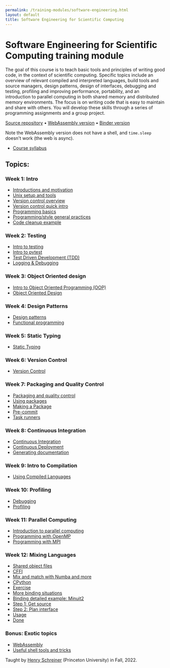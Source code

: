 ```yaml
---
permalink: /training-modules/software-engineering.html
layout: default
title: Software Engineering for Scientific Computing
---
```


# Software Engineering for Scientific Computing training module

The goal of this course is to teach basic tools and principles of writing good
code, in the context of scientific computing. Specific topics include an
overview of relevant compiled and interpreted languages, build tools and source
managers, design patterns, design of interfaces, debugging and testing,
profiling and improving performance, portability, and an introduction to
parallel computing in both shared memory and distributed memory environments.
The focus is on writing code that is easy to maintain and share with others. You
will develop these skills through a series of programming assignments and a
group project.

[Source repository](https://github.com/henryiii/se-for-sci) •
[WebAssembly version](https://henryiii.github.io/se-for-sci/live) •
[Binder version](https://mybinder.org/v2/gh/henryiii/se-for-sci/main?urlpath=lab)

Note the WebAssembly version does not have a shell, and `time.sleep` doesn't
work (the web is async).

- [Course syllabus](/assets/pdf/software-engineering/software-engineering-intro.pdf)

## Topics:

### Week 1: Intro

- [Introductions and motivation](https://henryiii.github.io/se-for-sci/content/week1/intro.html)
- [Unix setup and tools](https://henryiii.github.io/se-for-sci/content/week1/setup.html)
- [Version control overview](https://henryiii.github.io/se-for-sci/content/week1/vcs.html)
- [Version control quick intro](https://henryiii.github.io/se-for-sci/content/week1/vcs.html#version-control-quick-intro)
- [Programming basics](https://henryiii.github.io/se-for-sci/content/week1/programming_basics.html)
- [Programming/style general practices](https://henryiii.github.io/se-for-sci/content/week1/practices.html)
- [Code cleanup example](https://henryiii.github.io/se-for-sci/content/week1/cleanup_bessel.html)

### Week 2: Testing

- [Intro to testing](https://henryiii.github.io/se-for-sci/content/week2/testing.html)
- [Intro to pytest](https://henryiii.github.io/se-for-sci/content/week2/pytest.html)
- [Test Driven Development (TDD)](https://henryiii.github.io/se-for-sci/content/week2/tdd.html)
- [Logging & Debugging](https://henryiii.github.io/se-for-sci/content/week2/debugging.html)

### Week 3: Object Oriented design

- [Intro to Object Oriented Programming (OOP)](https://henryiii.github.io/se-for-sci/content/week3/introoo.html)
- [Object Oriented Design](https://henryiii.github.io/se-for-sci/content/week3/oodesign.html)

### Week 4: Design Patterns

- [Design patterns](https://henryiii.github.io/se-for-sci/content/week4/designpatt.html)
- [Functional programming](https://henryiii.github.io/se-for-sci/content/week4/functional.html)

### Week 5: Static Typing

- [Static Typing](https://henryiii.github.io/se-for-sci/content/week5/typing.html)

### Week 6: Version Control

- [Version Control](https://henryiii.github.io/se-for-sci/content/week6/git.html)

### Week 7: Packaging and Quality Control

- [Packaging and quality control](https://henryiii.github.io/se-for-sci/content/week7/packaging.html)
- [Using packages](https://henryiii.github.io/se-for-sci/content/week7/using_packages.html)
- [Making a Package](https://henryiii.github.io/se-for-sci/content/week7/making_a_package.html)
- [Pre-commit](https://henryiii.github.io/se-for-sci/content/week7/precommit.html)
- [Task runners](https://henryiii.github.io/se-for-sci/content/week7/task_runners.html)

### Week 8: Continuous Integration

- [Continuous Integration](https://henryiii.github.io/se-for-sci/content/week8/ci.html)
- [Continuous Deployment](https://henryiii.github.io/se-for-sci/content/week8/cd.html)
- [Generating documentation](https://henryiii.github.io/se-for-sci/content/week8/docs.html)

### Week 9: Intro to Compilation

- [Using Compiled Languages](https://henryiii.github.io/se-for-sci/content/week9/Compiled_Languages.html)

### Week 10: Profiling

- [Debugging](https://henryiii.github.io/se-for-sci/content/week10/debugging.html)
- [Profiling](https://henryiii.github.io/se-for-sci/content/week10/profiling.html)

### Week 11: Parallel Computing

- [Introduction to parallel computing](https://henryiii.github.io/se-for-sci/content/week11/intro.html)
- [Programming with OpenMP](https://henryiii.github.io/se-for-sci/content/week11/openmp.html)
- [Programming with MPI](https://henryiii.github.io/se-for-sci/content/week11/mpi.html)

### Week 12: Mixing Languages

- [Shared object files](https://henryiii.github.io/se-for-sci/content/week12/01-shared-objects/01-shared-objects.html)
- [CFFI](https://henryiii.github.io/se-for-sci/content/week12/01-shared-objects/01-shared-objects.html#cffi)
- [Mix and match with Numba and more](https://henryiii.github.io/se-for-sci/content/week12/01-shared-objects/01-shared-objects.html#mix-and-match-with-numba-and-more)
- [CPython](https://henryiii.github.io/se-for-sci/content/week12/02-cpython/02-cpython.html)
- [Exercise](https://henryiii.github.io/se-for-sci/content/week12/02-cpython/02-cpython.html#exercise)
- [More binding situations](https://henryiii.github.io/se-for-sci/content/week12/03-pybind/03a-pybind.html)
- [Binding detailed example: Minuit2](https://henryiii.github.io/se-for-sci/content/week12/03-pybind/03b-pybind.html)
- [Step 1: Get source](https://henryiii.github.io/se-for-sci/content/week12/03-pybind/03b-pybind.html#step-1-get-source)
- [Step 2: Plan interface](https://henryiii.github.io/se-for-sci/content/week12/03-pybind/03b-pybind.html#step-2-plan-interface)
- [Usage](https://henryiii.github.io/se-for-sci/content/week12/03-pybind/03b-pybind.html#usage)
- [Done](https://henryiii.github.io/se-for-sci/content/week12/03-pybind/03b-pybind.html#done)

### Bonus: Exotic topics

- [WebAssembly](https://henryiii.github.io/se-for-sci/content/week13/webassembly.html)
- [Useful shell tools and tricks](https://henryiii.github.io/se-for-sci/content/week13/shell.html)

Taught by [Henry Schreiner](/collaborators/henryiii) (Princeton University) in Fall, 2022.
